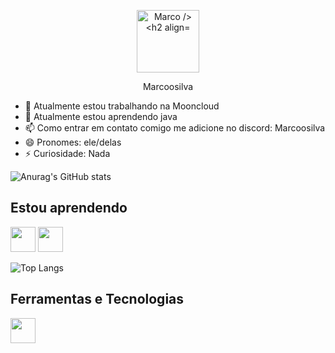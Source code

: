 <p align="center">
 <img width="100px" src="https://images-ext-2.discordapp.net/external/o4lInltyHKz0TGqLcGWTndQxxiZ0lG9D81tP5nUwjHU/%3Fsize%3D2048/https/cdn.discordapp.com/icons/1140453745080152064/b9bc5c1bdbd21c382855d2c58b7e5482.png" align="center" alt="Marco />
 <h2 align="center"></h2>
 <p align="center">Marcoosilva</p>
</p>

- 🔭 Atualmente estou trabalhando na Mooncloud
- 🌱 Atualmente estou aprendendo java
- 📫 Como entrar em contato comigo me adicione no discord: Marcoosilva
- 😄 Pronomes: ele/delas
- ⚡ Curiosidade: Nada

![Anurag's GitHub stats](https://github-readme-stats.vercel.app/api?username=markosvr&show_icons=true&theme=transparent)



## Estou aprendendo

<img loading="lazy" src="https://cdn.jsdelivr.net/gh/devicons/devicon/icons/java/java-original.svg" width="40" height="40"/> <img loading="lazy" src="https://cdn.jsdelivr.net/gh/devicons/devicon/icons/python/python-original.svg" width="40" height="40"/>

![Top Langs](https://github-readme-stats.vercel.app/api/top-langs/?username=markosvr&exclude_repo=github-readme-stats,markosvr.github.io)
 
## Ferramentas e Tecnologias

<img loading="lazy" src="https://cdn.jsdelivr.net/gh/devicons/devicon/icons/git/git-original.svg" width="40" height="40"/>
<!---
markosvr/markosvr is a ✨ special ✨ repository because its `README.md` (this file) appears on your GitHub profile.
You can click the Preview link to take a look at your changes.
--->


